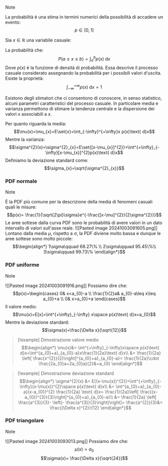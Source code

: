 >[!note]
>La probabilità è una stima in termini numerici della possibilità di accadere un evento: $$p\in[0,1]$$

Sia $x\in\mathbb{R}$ una variabile casuale:

La probabilità che: $$P(a\leq x\leq b)=\int^{b}_{a}p(x)\text{ d}x$$
Dove $p(x)$ è la funzione di densità di probabilità. Essa descrive il processo casuale considerato assegnando la probabilità per i possibili valori d'uscita. Esiste la proprietà: $$\int_{-\infty}^{+\infty}p(x)\text{ d}x=1$$

Esistono degli stimatori che ci consentono di conoscere, in senso statistico, alcuni parametri caratteristici del processo casuale. In particolare media e varianza permettono di stimare la tendenza centrale e la dispersione dei valori $x$ associabili a $x$.

Per quanto riguarda la media: $$\mu(x)=\mu_{x}=E\set{x}=\int_{-\infty}^{+\infty}x p(x)\text{ d}x$$
Mentre la varianza: $$\sigma^{2}(x)=\sigma^{2}_{x}=E\set{[x-\mu_{x}]^{2}}=\int^{+\infty}_{-\infty}[x-\mu_{x}]^{2}p(x)\text{ d}x$$
Definiamo la deviazione standard come: $$\sigma_{x}=\sqrt{\sigma^{2}_{x}}$$
### PDF normale
>[!note]
>È la PDF più comune per la descrizione della media di fenomeni casuali quali le misure: $$p(x)= \frac{1}{\sqrt{2\pi}\sigma}e^{-\frac{[x-\mu]^{2}}{2\sigma^{2}}}$$
>Le aree sottese dalla curva PDF sono le probabilità di avere valori in un dato intervallo di valori sull'asse reale.
>![[Pasted image 20241003091605.png]]
>Lontano dalla media $\mu$, rispetto a $\sigma$, la PDF diviene molto bassa e dunque le aree sottese sono molto piccole: $$\begin{align*}
1\sigma\qquad 68.27\% \\
2\sigma\qquad 95.45\%\\
3\sigma\qquad 99.73\%
\end{align*}$$

### PDF uniforme
>[!note]
>![[Pasted image 20241003091916.png]]
>Possiamo dire che: $$p(x)=\begin{cases}
>0& x<a_{0}-a \\
>\frac{1}{2}a& a_{0}-a\leq x\leq a_{0}+a \\
>0& x>a_{0}+a
>\end{cases}$$
>Il valore medio: $$\mu(x)=E[x]=\int^{+\infty}_{-\infty} x\space p(x)\text{ d}x=a_{0}$$
>Mentre la deviazione standard: $$\sigma(x)=\frac{\Delta x}{\sqrt{12}}$$

>[!example] Dimostrazione valore medio
>$$\begin{align*}
\mu(x)&= \int^{+\infty}_{-\infty}x\space p(x)\text{ d}x=\int^{a_{0}+a}_{a_{0}-a}x\frac{1}{2a}\text{ d}x\\
&= \frac{1}{2a} \left[ \frac{x^{2}}{2}\right]^{a_{0}+a}_{a_{0}-a}= \frac{1}{2a}\cdot \frac{2a_{0}a+2a_{0}a}{2}&=a_{0}
\end{align*}$$

>[!example] Dimostrazione deviazione standard
>$$\begin{align*}
\sigma^{2}(x) &= E[(x-\mu(x))^{2}]=\int^{+\infty}_{-\infty}(x-\mu(x))^{2}\space p(x)\text{ d}x\\
&= \int^{a_{0}+a}_{a_{0}-a}(x-a_{0})^{2} \frac{1}{2a} \text{ d}x= \frac{1}{2a}\left[ \frac{(x-a_{0})^{3}}{3}\right]^{a_{0}+a}_{a_{0}-a}\\
&= \frac{1}{2a} \left[ \frac{a^{3}}{3}- \left(- \frac{a^{3}}{3}\right)\right]= \frac{a^{2}}{3}&= \frac{(\Delta x)^{2}}{12}
\end{align*}$$

### PDF triangolare
>[!note]
>![[Pasted image 20241003093013.png]]
>Possiamo dire che: $$\mu(x)=a_{0}$$
>$$\sigma(x)= \frac{\Delta x}{\sqrt{24}}$$

